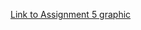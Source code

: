 [Link to Assignment 5 graphic](https://christinavw2001.github.io/datajournalism-fall22/cocoagraphic.html)
